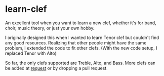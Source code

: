 # learn-clef

An excellent tool when you want to learn a new clef, whether it's for band, choir, music theory, or just your own hobby.

I originally designed this when I wanted to learn Tenor clef but couldn't find any good resources. Realizing that other people might have the same problem, I extended the code to fit other clefs. (With the new code setup, I replaced Tenor with Alto)

So far, the only clefs supported are Treble, Alto, and Bass. More clefs can be added at [request](https://seewitheyesclosed.com/contact/) or by dropping a pull request.

